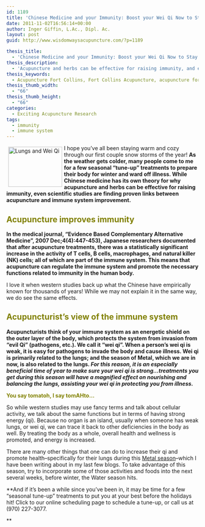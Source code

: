 ```yaml
---
id: 1189
title: 'Chinese Medicine and your Immunity: Boost your Wei Qi Now to Stay Healthy This Winter'
date: 2011-11-02T16:56:14+00:00
author: Inger Giffin, L.Ac., Dipl. Ac.
layout: post
guid: http://www.wisdomwaysacupuncture.com/?p=1189

thesis_title:
  - 'Chinese Medicine and your Immunity: Boost your Wei Qi Now to Stay Healthy This Winter'
thesis_description:
  - 'Acupuncture and herbs can be effective for raising immunity, and even studies are finding proven links between acupuncture and immune system improvement.  '
thesis_keywords:
  - Acupuncture Fort Collins, Fort Collins Acupuncture, acupuncture for immune system
thesis_thumb_width:
  - "66"
thesis_thumb_height:
  - "66"
categories:
  - Exciting Acupuncture Research
tags:
  - immunity
  - immune system
---
```

<img src="http://ih.constantcontact.com/fs085/1102844965003/img/91.jpg" alt="Lungs and Wei Qi" width="141" height="105" align="left" border="0" hspace="5" vspace="5" />I hope you&#8217;ve all been staying warm and cozy through our first couple snow storms of the year! **As the weather gets colder, many people come to me for a few seasonal &#8220;tune-up&#8221; treatments to prepare their body for winter and ward off illness. While Chinese medicine has its own theory for why acupuncture and herbs can be effective for raising immunity, even scientific studies are finding proven links between acupuncture and immune system improvement.**

## <span style="color: #808000;"><strong>Acupuncture improves immunity</strong></span>

**In the medical journal, &#8220;Evidence Based Complementary Alternative Medicine&#8221;, 2007 Dec;4(4):447-453), Japanese researchers documented that after acupuncture treatments, there was a statistically significant increase in the activity of T cells, B cells, macrophages, and natural killer (NK) cells; all of which are part of the immune system. This means that acupuncture can regulate the immune system and promote the necessary functions related to immunity in the human body.**

I love it when western studies back up what the Chinese have empirically known for thousands of years! While we may not explain it in the same way, we do see the same effects.

## <span style="color: #808000;"><strong>Acupuncturist&#8217;s view of the immune system </strong></span>

**Acupuncturists think of your immune system as an energetic shield on the outer layer of the body, which protects the system from invasion from &#8220;evil Qi&#8221; (pathogens, etc.). We call it &#8220;wei qi&#8221;. When a person&#8217;s wei qi is weak, it is easy for pathogens to invade the body and cause illness. Wei qi is primarily related to the lungs; and the season of Metal, which we are in now, is also related to the lungs. _For this reason, it is an especially beneficial time of year to make sure your wei qi is strong&#8230;treatments you get during this season will have a magnified effect on nourishing and balancing the lungs, assisting your wei qi in protecting you from illness._**

**<span style="color: #808000;">You say tomatoh, I say tomAHto&#8230;</span>**

So while western studies may use fancy terms and talk about cellular activity, we talk about the same functions but in terms of having strong energy (qi). Because no organ is an island, usually when someone has weak lungs, or wei qi, we can trace it back to other deficiencies in the body as well. By treating the body as a whole, overall health and wellness is promoted, and energy is increased.

There are many other things that one can do to increase their qi and promote health&#8211;specifically for their lungs during this [Metal season](http://www.wisdomwaysacupuncture.com/2016/11/05/metal-season-the-time-for-learning-about-letting-go-but-that-whats-of-value-remains/)&#8211;which I have been writing about in my last few blogs. To take advantage of this season, try to incorporate some of those activities and foods into the next several weeks, before winter, the Water season hits.

**And if it&#8217;s been a while since you&#8217;ve been in, it may be time for a few &#8220;seasonal tune-up&#8221; treatments to put you at your best before the holidays hit! Click to our online scheduling page to schedule a tune-up, or call us at (970) 227-3077.
  
**